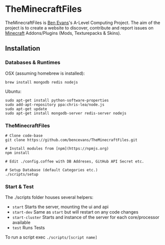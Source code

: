 # TheMinecraftFiles

TheMinecraftFiles is [Ben Evans](http://bensbit.co.uk)'s A-Level Computing Project. The aim of the project is to create a website to discover, contribute and report issues on [Minecraft](http://minecraft.net) Addons/Plugins (Mods, Texturepacks & Skins).

## Installation

### Databases & Runtimes

OSX (assuming homebrew is installed):

    brew install mongodb redis nodejs

Ubuntu:

    sudo apt-get install python-software-properties
    sudo add-apt-repository ppa:chris-lea/node.js  
    sudo apt-get update
    sudo apt-get install mongodb-server redis-server nodejs

### TheMinecraftFiles

    # Clone code-base
    git clone https://github.com/bencevans/TheMinecraftFiles.git

    # Install modules from [npm](https://npmjs.org)
    npm install

    # Edit ./config.coffee with DB Addreses, GitHub API Secret etc.

    # Setup Database (default Categories etc.)
    ./scripts/setup

### Start & Test

The ./scripts folder houses several helpers:

* `start` Starts the server, mounting the ui and api
* `start-dev` Same as `start` but will restart on any code changes
* `start-cluster` Starts and instance of the server for each core/processor available
* `test` Runs Tests

To run a script exec `./scripts/[script name]`
